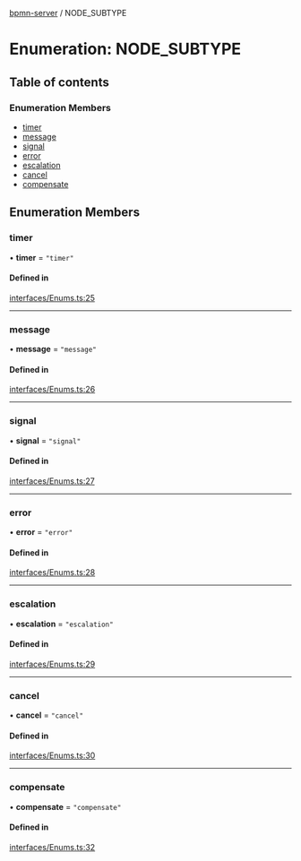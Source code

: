 [bpmn-server](../API.md) / NODE\_SUBTYPE

# Enumeration: NODE\_SUBTYPE

## Table of contents

### Enumeration Members

- [timer](NODE_SUBTYPE.md#timer)
- [message](NODE_SUBTYPE.md#message)
- [signal](NODE_SUBTYPE.md#signal)
- [error](NODE_SUBTYPE.md#error)
- [escalation](NODE_SUBTYPE.md#escalation)
- [cancel](NODE_SUBTYPE.md#cancel)
- [compensate](NODE_SUBTYPE.md#compensate)

## Enumeration Members

### timer

• **timer** = ``"timer"``

#### Defined in

[interfaces/Enums.ts:25](https://github.com/bpmnServer/bpmn-server/blob/637b6d1/src/interfaces/Enums.ts#L25)

___

### message

• **message** = ``"message"``

#### Defined in

[interfaces/Enums.ts:26](https://github.com/bpmnServer/bpmn-server/blob/637b6d1/src/interfaces/Enums.ts#L26)

___

### signal

• **signal** = ``"signal"``

#### Defined in

[interfaces/Enums.ts:27](https://github.com/bpmnServer/bpmn-server/blob/637b6d1/src/interfaces/Enums.ts#L27)

___

### error

• **error** = ``"error"``

#### Defined in

[interfaces/Enums.ts:28](https://github.com/bpmnServer/bpmn-server/blob/637b6d1/src/interfaces/Enums.ts#L28)

___

### escalation

• **escalation** = ``"escalation"``

#### Defined in

[interfaces/Enums.ts:29](https://github.com/bpmnServer/bpmn-server/blob/637b6d1/src/interfaces/Enums.ts#L29)

___

### cancel

• **cancel** = ``"cancel"``

#### Defined in

[interfaces/Enums.ts:30](https://github.com/bpmnServer/bpmn-server/blob/637b6d1/src/interfaces/Enums.ts#L30)

___

### compensate

• **compensate** = ``"compensate"``

#### Defined in

[interfaces/Enums.ts:32](https://github.com/bpmnServer/bpmn-server/blob/637b6d1/src/interfaces/Enums.ts#L32)
